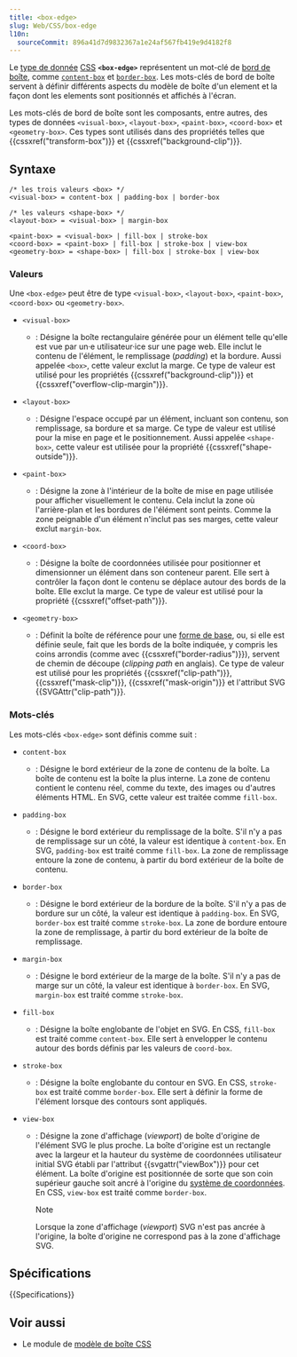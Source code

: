 ```yaml
---
title: <box-edge>
slug: Web/CSS/box-edge
l10n:
  sourceCommit: 896a41d7d9832367a1e24af567fb419e9d4182f8
---
```


Le [type de donnée](/fr/docs/Web/CSS/CSS_Values_and_Units/CSS_data_types) [CSS](/fr/docs/Web/CSS) **`<box-edge>`** représentent un mot-clé de [bord de boîte](/fr/docs/Web/CSS/CSS_box_model/Introduction_to_the_CSS_box_model), comme [`content-box`](#content-box) et [`border-box`](#border-box). Les mots-clés de bord de boîte servent à définir différents aspects du modèle de boîte d'un element et la façon dont les elements sont positionnés et affichés à l'écran.

Les mots-clés de bord de boîte sont les composants, entre autres, des types de données `<visual-box>`, `<layout-box>`, `<paint-box>`, `<coord-box>` et `<geometry-box>`. Ces types sont utilisés dans des propriétés telles que {{cssxref("transform-box")}} et {{cssxref("background-clip")}}.

## Syntaxe

```plain
/* les trois valeurs <box> */
<visual-box> = content-box | padding-box | border-box

/* les valeurs <shape-box> */
<layout-box> = <visual-box> | margin-box

<paint-box> = <visual-box> | fill-box | stroke-box
<coord-box> = <paint-box> | fill-box | stroke-box | view-box
<geometry-box> = <shape-box> | fill-box | stroke-box | view-box
```

### Valeurs

Une `<box-edge>` peut être de type `<visual-box>`, `<layout-box>`, `<paint-box>`, `<coord-box>` ou `<geometry-box>`.

- `<visual-box>`
  - : Désigne la boîte rectangulaire générée pour un élément telle qu'elle est vue par un·e utilisateur·ice sur une page web. Elle inclut le contenu de l'élément, le remplissage (<i lang="en">padding</i>) et la bordure. Aussi appelée `<box>`, cette valeur exclut la marge. Ce type de valeur est utilisé pour les propriétés {{cssxref("background-clip")}} et {{cssxref("overflow-clip-margin")}}.

- `<layout-box>`
  - : Désigne l'espace occupé par un élément, incluant son contenu, son remplissage, sa bordure et sa marge. Ce type de valeur est utilisé pour la mise en page et le positionnement. Aussi appelée `<shape-box>`, cette valeur est utilisée pour la propriété {{cssxref("shape-outside")}}.

- `<paint-box>`
  - : Désigne la zone à l'intérieur de la boîte de mise en page utilisée pour afficher visuellement le contenu. Cela inclut la zone où l'arrière-plan et les bordures de l'élément sont peints. Comme la zone peignable d'un élément n'inclut pas ses marges, cette valeur exclut `margin-box`.

- `<coord-box>`
  - : Désigne la boîte de coordonnées utilisée pour positionner et dimensionner un élément dans son conteneur parent. Elle sert à contrôler la façon dont le contenu se déplace autour des bords de la boîte. Elle exclut la marge. Ce type de valeur est utilisé pour la propriété {{cssxref("offset-path")}}.

- `<geometry-box>`
  - : Définit la boîte de référence pour une [forme de base](/fr/docs/Web/CSS/basic-shape), ou, si elle est définie seule, fait que les bords de la boîte indiquée, y compris les coins arrondis (comme avec {{cssxref("border-radius")}}), servent de chemin de découpe (<i lang="en">clipping path</i> en anglais). Ce type de valeur est utilisé pour les propriétés {{cssxref("clip-path")}}, {{cssxref("mask-clip")}}, {{cssxref("mask-origin")}} et l'attribut SVG {{SVGAttr("clip-path")}}.

### Mots-clés

Les mots-clés `<box-edge>` sont définis comme suit&nbsp;:

- `content-box`
  - : Désigne le bord extérieur de la zone de contenu de la boîte. La boîte de contenu est la boîte la plus interne. La zone de contenu contient le contenu réel, comme du texte, des images ou d'autres éléments HTML. En SVG, cette valeur est traitée comme `fill-box`.

- `padding-box`
  - : Désigne le bord extérieur du remplissage de la boîte. S'il n'y a pas de remplissage sur un côté, la valeur est identique à `content-box`. En SVG, `padding-box` est traité comme `fill-box`. La zone de remplissage entoure la zone de contenu, à partir du bord extérieur de la boîte de contenu.

- `border-box`
  - : Désigne le bord extérieur de la bordure de la boîte. S'il n'y a pas de bordure sur un côté, la valeur est identique à `padding-box`. En SVG, `border-box` est traité comme `stroke-box`. La zone de bordure entoure la zone de remplissage, à partir du bord extérieur de la boîte de remplissage.

- `margin-box`
  - : Désigne le bord extérieur de la marge de la boîte. S'il n'y a pas de marge sur un côté, la valeur est identique à `border-box`. En SVG, `margin-box` est traité comme `stroke-box`.

- `fill-box`
  - : Désigne la boîte englobante de l'objet en SVG. En CSS, `fill-box` est traité comme `content-box`. Elle sert à envelopper le contenu autour des bords définis par les valeurs de `coord-box`.

- `stroke-box`
  - : Désigne la boîte englobante du contour en SVG. En CSS, `stroke-box` est traité comme `border-box`. Elle sert à définir la forme de l'élément lorsque des contours sont appliqués.

- `view-box`
  - : Désigne la zone d'affichage (<i lang="en">viewport</i>) de boîte d'origine de l'élément SVG le plus proche. La boîte d'origine est un rectangle avec la largeur et la hauteur du système de coordonnées utilisateur initial SVG établi par l'attribut {{svgattr("viewBox")}} pour cet élément. La boîte d'origine est positionnée de sorte que son coin supérieur gauche soit ancré à l'origine du [système de coordonnées](/fr/docs/Web/API/CSSOM_view_API/Coordinate_systems). En CSS, `view-box` est traité comme `border-box`.
    > [!NOTE]
    > Lorsque la zone d'affichage (<i lang="en">viewport</i>) SVG n'est pas ancrée à l'origine, la boîte d'origine ne correspond pas à la zone d'affichage SVG.

## Spécifications

{{Specifications}}

## Voir aussi

- Le module de [modèle de boîte CSS](/fr/docs/Web/CSS/CSS_box_model)
